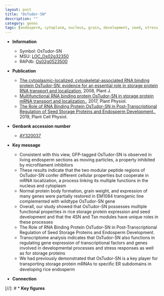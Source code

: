 ```yaml
---
layout: post
title: "OsTudor-SN"
description: ""
category: genes
tags: [endosperm, cytoplasm, nucleus, grain, development, seed, stress, seed development, grain weight, endosperm development, stress response]
---
```


* **Information**  
    + Symbol: OsTudor-SN  
    + MSU: [LOC_Os02g32350](http://rice.plantbiology.msu.edu/cgi-bin/ORF_infopage.cgi?orf=LOC_Os02g32350)  
    + RAPdb: [Os02g0523500](http://rapdb.dna.affrc.go.jp/viewer/gbrowse_details/irgsp1?name=Os02g0523500)  

* **Publication**  
    + [The cytoplasmic-localized, cytoskeletal-associated RNA binding protein OsTudor-SN: evidence for an essential role in storage protein RNA transport and localization](http://www.ncbi.nlm.nih.gov/pubmed?term=The+cytoplasmic-localized,+cytoskeletal-associated+RNA+binding+protein+OsTudor-SN:+evidence+for+an+essential+role+in+storage+protein+RNA+transport+and+localization%5BTitle%5D), 2008, Plant J.
    + [Multifunctional RNA binding protein OsTudor-SN in storage protein mRNA transport and localization.](http://www.ncbi.nlm.nih.gov/pubmed?term=Multifunctional+RNA+binding+protein+OsTudor-SN+in+storage+protein+mRNA+transport+and+localization.%5BTitle%5D), 2017, Plant Physiol.
    + [The Role of RNA Binding Protein OsTudor-SN in Post-Transcriptional Regulation of Seed Storage Proteins and Endosperm Development.](http://www.ncbi.nlm.nih.gov/pubmed?term=The+Role+of+RNA+Binding+Protein+OsTudor-SN+in+Post-Transcriptional+Regulation+of+Seed+Storage+Proteins+and+Endosperm+Development.%5BTitle%5D), 2019, Plant Cell Physiol.

* **Genbank accession number**  
    + [AY320037](http://www.ncbi.nlm.nih.gov/nuccore/AY320037)

* **Key message**  
    + Consistent with this view, GFP-tagged OsTudor-SN is observed in living endosperm sections as moving particles, a property inhibited by microfilament inhibitors
    + These results indicate that the two modular peptide regions of OsTudor-SN confer different cellular properties but cooperate in mRNA localization, a process linking its multiple functions in the nucleus and cytoplasm
    + Normal protein body formation, grain weight, and expression of many genes were partially restored in EM1084 transgenic line complemented with wildtype OsTudor-SN gene
    + Overall, our study showed that OsTudor-SN possesses multiple functional properties in rice storage protein expression and seed development and that the 4SN and Tsn modules have unique roles in these processes
    + The Role of RNA Binding Protein OsTudor-SN in Post-Transcriptional Regulation of Seed Storage Proteins and Endosperm Development.
    + Transcriptome analysis indicates that OsTudor-SN also functions in regulating gene expression of transcriptional factors and genes involved in developmental processes and stress responses as well as for storage proteins
    + We had previously demonstrated that OsTudor-SN is a key player for transporting storage protein mRNAs to speciﬁc ER subdomains in developing rice endosperm

* **Connection**  

[//]: # * **Key figures**  


